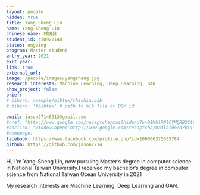 ```yaml
---
layout: people
hidden: true
title: Yang-Sheng Lin
name: Yang-Sheng Lin
chinese_name: 林揚昇
student_id: r10922140
status: ongoing
program: Master student
entry_year: 2021
exit_year:
link: true
external_url:
image: /people/images/yangsheng.jpg
research_interests: Machine Learning, Deep Learning, GAN
show_project: false
brief: 
# bibsrc: /people/bibtex/chichia.bib
# bibsrc: '#bibtex' # path to bib file or DOM id 

email: jason27146913@gmail.com
#href: "http://www.google.com/recaptcha/mailhide/d?k=01MhlRNlCYMQRB3CtGk9pPWQ==&amp;c=Seat9oiuZshm6ibK_MUDZilOr7fBybQahRY7P83oUwM="
#onclick: "window.open('http://www.google.com/recaptcha/mailhide/d?k\\07501MhlRNlCYMQRB3CtGk9pPWQ\\75\\75\\46c\\75Seat9oiuZshm6ibK_MUDZilOr7fBybQahRY7P83oUwM\\075', '', 'toolbar=0,scrollbars=0,location=0,statusbar=0,menubar=0,resizable=0,width=500,height=300'); return false;"
#homepage:
facebook: https://www.facebook.com/profile.php?id=100000375635784
github: https://github.com/jason2714
---
```


Hi, I’m Yang-Sheng Lin, now pursuing Master’s degree in computer science in National Taiwan University.I received my bachelor’s degree in computer science from National Taiwan Ocean University in 2021

My research interests are Machine Learning, Deep Learning and GAN.
